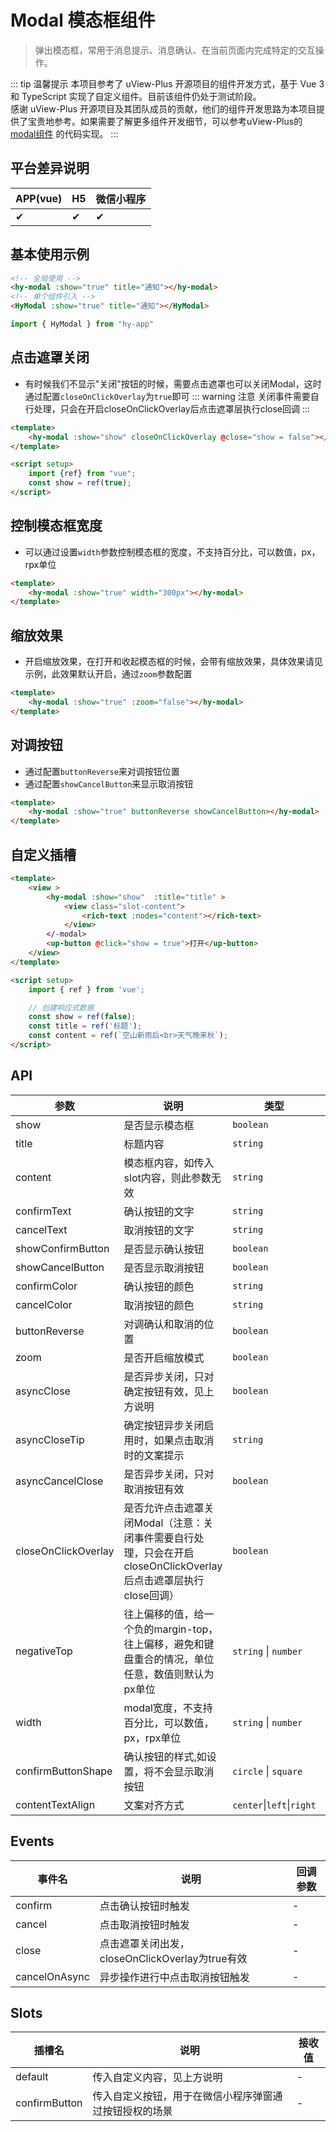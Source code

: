 # Modal 模态框组件
> 弹出模态框，常用于消息提示、消息确认、在当前页面内完成特定的交互操作。

::: tip 温馨提示
本项目参考了 uView-Plus 开源项目的组件开发方式，基于 Vue 3 和 TypeScript 实现了自定义组件。目前该组件仍处于测试阶段。<br>
感谢 uView-Plus 开源项目及其团队成员的贡献，他们的组件开发思路为本项目提供了宝贵地参考。如果需要了解更多组件开发细节，可以参考uView-Plus的 [modal组件](https://uiadmin.net/uview-plus/components/modal.html) 的代码实现。
:::

## 平台差异说明

| APP(vue) | H5 | 微信小程序 |
|-----|----|-------|
| ✔   | ✔  | ✔     |

## 基本使用示例

```html
<!-- 全局使用 -->
<hy-modal :show="true" title="通知"></hy-modal>
<!-- 单个组件引入 -->
<HyModal :show="true" title="通知"></HyModal>
```
```ts
import { HyModal } from "hy-app"
```

## 点击遮罩关闭
- 有时候我们不显示"关闭"按钮的时候，需要点击遮罩也可以关闭Modal，这时通过配置`closeOnClickOverlay`为`true`即可
::: warning 注意
关闭事件需要自行处理，只会在开启closeOnClickOverlay后点击遮罩层执行close回调
:::
```html
<template>
    <hy-modal :show="show" closeOnClickOverlay @close="show = false"></hy-modal>
</template>

<script setup>
    import {ref} from "vue";
    const show = ref(true);
</script>
```

## 控制模态框宽度
- 可以通过设置`width`参数控制模态框的宽度，不支持百分比，可以数值，px，rpx单位
```html
<template>
    <hy-modal :show="true" width="300px"></hy-modal>
</template>
```

## 缩放效果
- 开启缩放效果，在打开和收起模态框的时候，会带有缩放效果，具体效果请见示例，此效果默认开启，通过`zoom`参数配置
```html
<template>
    <hy-modal :show="true" :zoom="false"></hy-modal>
</template>
```

## 对调按钮
- 通过配置`buttonReverse`来对调按钮位置
- 通过配置`showCancelButton`来显示取消按钮
```html
<template>
    <hy-modal :show="true" buttonReverse showCancelButton></hy-modal>
</template>
```

## 自定义插槽

```html
<template>
    <view >
        <hy-modal :show="show"  :title="title" >
            <view class="slot-content">
                <rich-text :nodes="content"></rich-text>
            </view>
        </-modal>
        <up-button @click="show = true">打开</up-button>
    </view>
</template>

<script setup>
    import { ref } from 'vue';

    // 创建响应式数据  
    const show = ref(false);
    const title = ref('标题');
    const content = ref(`空山新雨后<br>天气晚来秋`);
</script>
```

## API

| 参数                  | 说明                                                                     | 类型                        | 默认值     |
|---------------------|------------------------------------------------------------------------|---------------------------|---------|
| show                | 是否显示模态框                                                                | `boolean`                 | false   |
| title               | 标题内容	                                                                  | `string`                  | -       |
| content             | 模态框内容，如传入slot内容，则此参数无效                                                 | `string`                  | -       |
| confirmText         | 确认按钮的文字                                                                | `string`                  | 确认      |
| cancelText          | 取消按钮的文字                                                                | `string`                  | 取消      |
| showConfirmButton   | 是否显示确认按钮                                                               | `boolean`                 | true    |
| showCancelButton    | 是否显示取消按钮                                                               | `boolean`                 | false   |
| confirmColor        | 确认按钮的颜色                                                                | `string`                  | -       |
| cancelColor         | 取消按钮的颜色                                                                | `string`                  | #606266 |
| buttonReverse       | 对调确认和取消的位置                                                             | `boolean`                 | false   |
| zoom                | 是否开启缩放模式                                                               | `boolean`                 | true    |
| asyncClose          | 是否异步关闭，只对确定按钮有效，见上方说明                                                  | `boolean`                 | false   |
| asyncCloseTip       | 确定按钮异步关闭启用时，如果点击取消时的文案提示                                               | `string`                  | -       |
| asyncCancelClose    | 是否异步关闭，只对取消按钮有效                                                        | `boolean`                 | false   |
| closeOnClickOverlay | 是否允许点击遮罩关闭Modal（注意：关闭事件需要自行处理，只会在开启closeOnClickOverlay后点击遮罩层执行close回调） | `boolean`                 | false   |
| negativeTop         | 往上偏移的值，给一个负的margin-top，往上偏移，避免和键盘重合的情况，单位任意，数值则默认为px单位                 | `string` \| `number`      | 0       |
| width               | modal宽度，不支持百分比，可以数值，px，rpx单位                                           | `string` \| `number`      | 650rpx  |
| confirmButtonShape  | 确认按钮的样式,如设置，将不会显示取消按钮                                                  | `circle` \| `square`      | -       |
| contentTextAlign    | 文案对齐方式                                                                 | `center`\|`left`\|`right` | left    |

## Events

| 事件名           | 说明                                  | 回调参数 |
|---------------|-------------------------------------|------|
| confirm       | 点击确认按钮时触发                           | -    |
| cancel        | 点击取消按钮时触发                           | -    |
| close         | 点击遮罩关闭出发，closeOnClickOverlay为true有效 | -    |
| cancelOnAsync | 异步操作进行中点击取消按钮触发                     | -    |

## Slots

| 插槽名           | 说明                          | 接收值 |
|---------------|-----------------------------|-----|
| default       | 传入自定义内容，见上方说明               | -   |
| confirmButton | 传入自定义按钮，用于在微信小程序弹窗通过按钮授权的场景 | -   |

<demo-model url="pages/components/modal/modal"></demo-model>